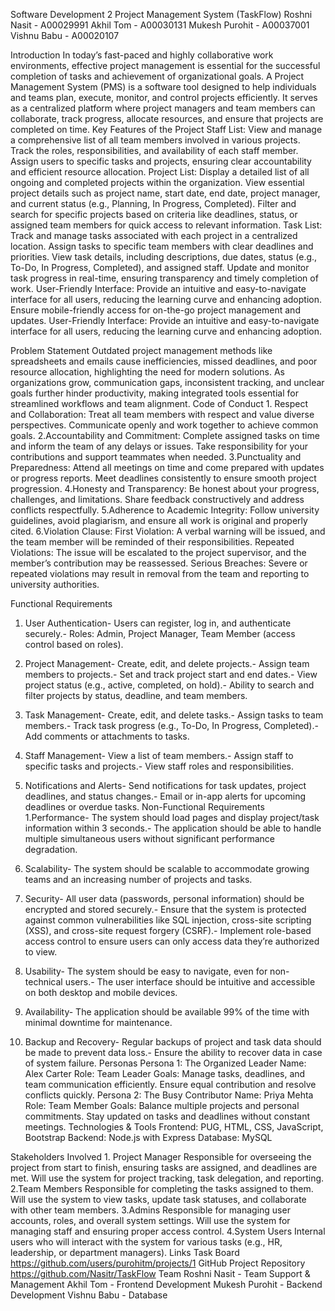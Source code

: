 Software Development 2
 Project Management System
 (TaskFlow)
 Roshni Nasit - A00029991
 Akhil Tom - A00030131
 Mukesh Purohit -  A00037001
 Vishnu Babu - A00020107

 Introduction
 In today’s fast-paced and highly collaborative work environments, effective project
 management is essential for the successful completion of tasks and achievement of
 organizational goals. A Project Management System (PMS) is a software tool designed to help
 individuals and teams plan, execute, monitor, and control projects efficiently. It serves as a
 centralized platform where project managers and team members can collaborate, track
 progress, allocate resources, and ensure that projects are completed on time.
 Key Features of the Project
 Staff List:
 View and manage a comprehensive list of all team members involved in various
 projects.
 Track the roles, responsibilities, and availability of each staff member.
 Assign users to specific tasks and projects, ensuring clear accountability and efficient
 resource allocation.
 Project List:
 Display a detailed list of all ongoing and completed projects within the organization.
 View essential project details such as project name, start date, end date, project
 manager, and current status (e.g., Planning, In Progress, Completed).
 Filter and search for specific projects based on criteria like deadlines, status, or
 assigned team members for quick access to relevant information.
 Task List:
 Track and manage tasks associated with each project in a centralized location.
 Assign tasks to specific team members with clear deadlines and priorities.
 View task details, including descriptions, due dates, status (e.g., To-Do, In Progress,
 Completed), and assigned staff.
 Update and monitor task progress in real-time, ensuring transparency and timely
 completion of work.
 User-Friendly Interface:
 Provide an intuitive and easy-to-navigate interface for all users, reducing the learning
 curve and enhancing adoption.
 Ensure mobile-friendly access for on-the-go project management and updates.
 User-Friendly Interface:
 Provide an intuitive and easy-to-navigate interface for all users, reducing the learning
 curve and enhancing adoption.
 
 Problem Statement
 Outdated project management methods like spreadsheets and emails cause inefficiencies,
 missed deadlines, and poor resource allocation, highlighting the need for modern solutions.
 As organizations grow, communication gaps, inconsistent tracking, and unclear goals further
 hinder productivity, making integrated tools essential for streamlined workflows and team
 alignment.
 Code of Conduct
 1.
 Respect and Collaboration:
 Treat all team members with respect and value diverse perspectives.
 Communicate openly and work together to achieve common goals.
 2.Accountability and Commitment:
 Complete assigned tasks on time and inform the team of any delays or issues.
 Take responsibility for your contributions and support teammates when needed.
 3.Punctuality and Preparedness:
 Attend all meetings on time and come prepared with updates or progress reports.
 Meet deadlines consistently to ensure smooth project progression.
 4.Honesty and Transparency:
 Be honest about your progress, challenges, and limitations.
 Share feedback constructively and address conflicts respectfully.
 5.Adherence to Academic Integrity:
 Follow university guidelines, avoid plagiarism, and ensure all work is original and
 properly cited.
 6.Violation Clause:
 First Violation: A verbal warning will be issued, and the team member will be
 reminded of their responsibilities.
 Repeated Violations: The issue will be escalated to the project supervisor, and the
 member’s contribution may be reassessed.
 Serious Breaches: Severe or repeated violations may result in removal from the
 team and reporting to university authorities.

 Functional Requirements
 1. User Authentication- Users can register, log in, and authenticate securely.- Roles: Admin, Project Manager, Team Member (access control based on roles).
 2. Project Management- Create, edit, and delete projects.- Assign team members to projects.- Set and track project start and end dates.- View project status (e.g., active, completed, on hold).- Ability to search and filter projects by status, deadline, and team members.
 3. Task Management- Create, edit, and delete tasks.- Assign tasks to team members.- Track task progress (e.g., To-Do, In Progress, Completed).- Add comments or attachments to tasks.
 4. Staff Management- View a list of team members.- Assign staff to specific tasks and projects.- View staff roles and responsibilities.
 5. Notifications and Alerts- Send notifications for task updates, project deadlines, and status changes.- Email or in-app alerts for upcoming deadlines or overdue tasks.
 Non-Functional Requirements
 1.Performance- The system should load pages and display project/task information within 3 seconds.- The application should be able to handle multiple simultaneous users without significant
 performance degradation.
 2. Scalability- The system should be scalable to accommodate growing teams and an increasing number
 of projects and tasks.
 3. Security- All user data (passwords, personal information) should be encrypted and stored securely.- Ensure that the system is protected against common vulnerabilities like SQL injection,
 cross-site scripting (XSS), and cross-site request forgery (CSRF).- 
Implement role-based access control to ensure users can only access data they’re
 authorized to view.
 
 4. Usability- The system should be easy to navigate, even for non-technical users.- The user interface should be intuitive and accessible on both desktop and mobile devices.
 5. Availability- 
The application should be available 99% of the time with minimal downtime for
 maintenance.
 6. Backup and Recovery- Regular backups of project and task data should be made to prevent data loss.- Ensure the ability to recover data in case of system failure.
 Personas 
Persona 1: The Organized Leader
 Name: Alex Carter
 Role: Team Leader
 Goals:
 Manage tasks, deadlines, and team communication efficiently.
 Ensure equal contribution and resolve conflicts quickly.
 Persona 2: The Busy Contributor
 Name: Priya Mehta
 Role: Team Member
 Goals:
 Balance multiple projects and personal commitments.
 Stay updated on tasks and deadlines without constant meetings.
 Technologies & Tools
 Frontend:  PUG, HTML, CSS, JavaScript, Bootstrap
 Backend: Node.js with Express 
Database: MySQL

 Stakeholders Involved
 1.
 Project Manager
 Responsible for overseeing the project from start to finish, ensuring tasks are
 assigned, and deadlines are met.
 Will use the system for project tracking, task delegation, and reporting.
 2.Team Members
 Responsible for completing the tasks assigned to them.
 Will use the system to view tasks, update task statuses, and collaborate with other
 team members.
 3.Admins
 Responsible for managing user accounts, roles, and overall system settings.
 Will use the system for managing staff and ensuring proper access control.
 4.System Users
 Internal users who will interact with the system for various tasks (e.g., HR, leadership,
 or department managers).
 Links
 Task Board 
https://github.com/users/purohitm/projects/1
 GitHub Project Repository
 https://github.com/Nasitr/TaskFlow
 Team
 Roshni Nasit - Team Support & Management
 Akhil Tom - Frontend Development
 Mukesh Purohit - Backend Development
 Vishnu Babu - Database
